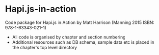 Hapi.js-in-action
=================

Code package for Hapi.js in Action by Matt Harrison (Manning 2015 ISBN: 978-1-63343-021-1)

- All code is organised by chapter and section numbering
- Additional resources such as DB schema, sample data etc is placed in the chapter's top level directory
